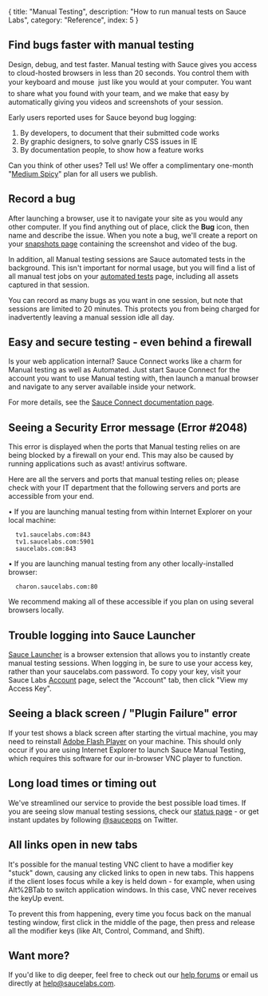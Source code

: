 {
  title: "Manual Testing",
  description: "How to run manual tests on Sauce Labs",
  category: "Reference",
  index: 5
}

## Find bugs faster with manual testing

Design, debug, and test faster. Manual testing with Sauce gives you access to cloud-hosted browsers in less than 20 seconds. You control them with your keyboard and mouse  just like you would at your computer. You want to share what you found with your team, and we make that easy by automatically giving you videos and screenshots of your session.

Early users reported uses for Sauce beyond bug logging:

  1. By developers, to document that their submitted code works
  2. By graphic designers, to solve gnarly CSS issues in IE
  3. By documentation people, to show how a feature works

Can you think of other uses? Tell us! We offer a complimentary one-month "[Medium Spicy](https://saucelabs.com/pricing)" plan for all users we publish.

## Record a bug

After launching a browser, use it to navigate your site as you would any other computer. If you find anything out of place, click the **Bug** icon, then name and describe the issue. When you note a bug, we'll create a report on your [snapshots page](https://saucelabs.com/snapshots) containing the screenshot and video of the bug.

In addition, all Manual testing sessions are Sauce automated tests in the background. This isn't important for normal usage, but you will find a list of all manual test jobs on your [automated tests](https://saucelabs.com/tests) page, including all assets captured in that session.

You can record as many bugs as you want in one session, but note that sessions are limited to 20 minutes. This protects you from being charged for inadvertently leaving a manual session idle all day.

## Easy and secure testing - even behind a firewall

Is your web application internal? Sauce Connect works like a charm for Manual testing as well as Automated. Just start Sauce Connect for the account you want to use Manual testing with, then launch a manual browser and navigate to any server available inside your network.

For more details, see the [Sauce Connect documentation page](/reference/sauce-connect/).

## Seeing a Security Error message (Error #2048)

This error is displayed when the ports that Manual testing relies on are being blocked by a firewall on your end. This may also be caused by running applications such as avast! antivirus software.

Here are all the servers and ports that manual testing relies on; please check with your IT department that the following servers and ports are accessible from your end.

• If you are launching manual testing from within Internet Explorer on your local machine:


      tv1.saucelabs.com:843
      tv1.saucelabs.com:5901
      saucelabs.com:843


• If you are launching manual testing from any other locally-installed browser:


      charon.saucelabs.com:80


We recommend making all of these accessible if you plan on using several browsers locally.

## Trouble logging into Sauce Launcher

[Sauce Launcher](https://saucelabs.com/downloads) is a browser extension that allows you to instantly create manual testing sessions. When logging in, be sure to use your access key, rather than your saucelabs.com password. To copy your key, visit your Sauce Labs [Account](https://saucelabs.com/account) page, select the "Account" tab, then click "View my Access Key".

## Seeing a black screen / "Plugin Failure" error

If your test shows a black screen after starting the virtual machine, you may need to reinstall [Adobe Flash Player](http://get.adobe.com/flashplayer/) on your machine. This should only occur if you are using Internet Explorer to launch Sauce Manual Testing, which requires this software for our in-browser VNC player to function.

## Long load times or timing out

We've streamlined our service to provide the best possible load times. If you are seeing slow manual testing sessions, check our [status page](http://status.saucelabs.com/) \- or get instant updates by following [@sauceops](https://twitter.com/sauceops) on Twitter.

## All links open in new tabs

It's possible for the manual testing VNC client to have a modifier key "stuck" down, causing any clicked links to open in new tabs. This happens if the client loses focus while a key is held down - for example, when using Alt%2BTab to switch application windows. In this case, VNC never receives the keyUp event.

To prevent this from happening, every time you focus back on the manual testing window, first click in the middle of the page, then press and release all the modifier keys (like Alt, Control, Command, and Shift).

## Want more?

If you'd like to dig deeper, feel free to check out our [help forums](http://support.saucelabs.com/categories/20002728-sauce-scout) or email us directly at [help@saucelabs.com](mailto:help@saucelabs.com).
